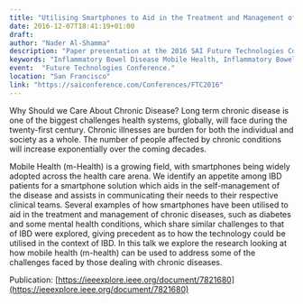 ```yaml
---
title: "Utilising Smartphones to Aid in the Treatment and Management of Inflammatory Bowel Disease"
date: 2016-12-07T18:41:19+01:00
draft: 
author: "Nader Al-Shamma"
description: "Paper presentation at the 2016 SAI Future Technologies Conference."
keywords: "Inflammatory Bowel Disease Mobile Health, Inflammatory Bowel Disease mHealth"
event:  "Future Technologies Conference."
location: "San Francisco" 
link: "https://saiconference.com/Conferences/FTC2016"
---
```


Why Should we Care About Chronic Disease? Long term chronic disease is one of the biggest challenges health systems, 
globally, will face during the twenty-first century. Chronic illnesses are burden for both the individual and society 
as a whole. The number of people affected by chronic conditions will increase exponentially over the coming decades.

Mobile Health (m-Health) is a growing field, with smartphones being widely adopted across the health care arena. We 
identify an appetite among IBD patients for a smartphone solution which aids in the self-management of the disease and 
assists in communicating their needs to their respective clinical teams. Several examples of how smartphones have been 
utilised to aid in the treatment and management of chronic diseases, such as diabetes and some mental health conditions, 
which share similar challenges to that of IBD were explored, giving precedent as to how the technology could be 
utilised in the context of IBD. In this talk we explore the research looking at how mobile health (m-health) can be 
used to address some of the challenges faced by those dealing with chronic diseases.  

Publication: [https://ieeexplore.ieee.org/document/7821680](https://ieeexplore.ieee.org/document/7821680) 
